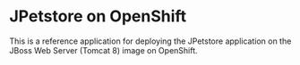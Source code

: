 # JPetstore on OpenShift

This is a reference application for deploying the JPetstore application on the JBoss Web Server (Tomcat 8) image on OpenShift.
